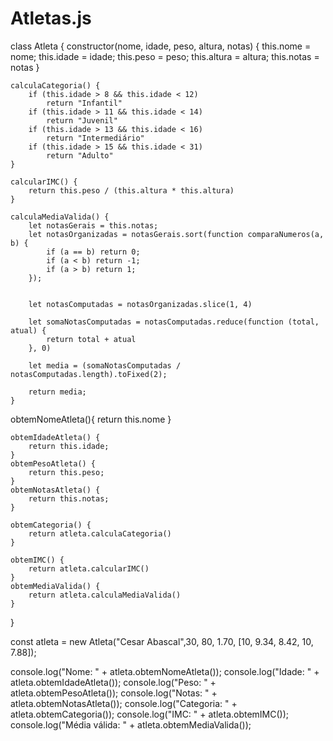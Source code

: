# Atletas.js

class Atleta {
    constructor(nome, idade, peso, altura, notas) {
        this.nome = nome;
        this.idade = idade;
        this.peso = peso;
        this.altura = altura;
        this.notas = notas
    }

    calculaCategoria() {
        if (this.idade > 8 && this.idade < 12)
            return "Infantil"
        if (this.idade > 11 && this.idade < 14)
            return "Juvenil"
        if (this.idade > 13 && this.idade < 16)
            return "Intermediário"
        if (this.idade > 15 && this.idade < 31)
            return "Adulto"
    }

    calcularIMC() {
        return this.peso / (this.altura * this.altura)
    }

    calculaMediaValida() {
        let notasGerais = this.notas;
        let notasOrganizadas = notasGerais.sort(function comparaNumeros(a, b) {
            if (a == b) return 0;
            if (a < b) return -1;
            if (a > b) return 1;
        });


        let notasComputadas = notasOrganizadas.slice(1, 4)

        let somaNotasComputadas = notasComputadas.reduce(function (total, atual) {
            return total + atual
        }, 0)

        let media = (somaNotasComputadas / notasComputadas.length).toFixed(2);

        return media;
    }
obtemNomeAtleta(){
        return this.nome
    } 

    obtemIdadeAtleta() {
        return this.idade;
    } 
    obtemPesoAtleta() {
        return this.peso;
    } 
    obtemNotasAtleta() {
        return this.notas;
    } 

    obtemCategoria() {
        return atleta.calculaCategoria()
    } 

    obtemIMC() {
        return atleta.calcularIMC()
    } 
    obtemMediaValida() {
        return atleta.calculaMediaValida()
    }
}


const atleta = new Atleta("Cesar Abascal",30, 80, 1.70, [10, 9.34, 8.42, 10, 7.88]);


console.log("Nome: " + atleta.obtemNomeAtleta());
console.log("Idade: " + atleta.obtemIdadeAtleta());
console.log("Peso: " + atleta.obtemPesoAtleta());
console.log("Notas: " + atleta.obtemNotasAtleta());
console.log("Categoria: " + atleta.obtemCategoria());
console.log("IMC: " + atleta.obtemIMC());
console.log("Média válida: " + atleta.obtemMediaValida());
